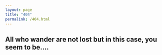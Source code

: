 ```yaml
---
layout: page
title: "404"
permalink: /404.html
---
```


## All who wander are not lost but in this case, you seem to be....
